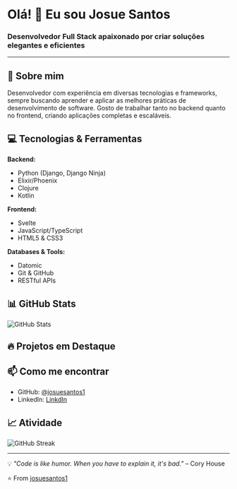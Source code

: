 # Olá! 👋 Eu sou Josue Santos

### Desenvolvedor Full Stack apaixonado por criar soluções elegantes e eficientes

---

## 🚀 Sobre mim

Desenvolvedor com experiência em diversas tecnologias e frameworks, sempre buscando aprender e aplicar as melhores práticas de desenvolvimento de software. Gosto de trabalhar tanto no backend quanto no frontend, criando aplicações completas e escaláveis.

## 💻 Tecnologias & Ferramentas

**Backend:**
- Python (Django, Django Ninja)
- Elixir/Phoenix
- Clojure
- Kotlin

**Frontend:**
- Svelte
- JavaScript/TypeScript
- HTML5 & CSS3

**Databases & Tools:**
- Datomic
- Git & GitHub
- RESTful APIs

## 📊 GitHub Stats

![GitHub Stats](https://github-readme-stats.vercel.app/api?username=josuesantos1&show_icons=true&theme=radical)

## 🔥 Projetos em Destaque

## 📫 Como me encontrar

- GitHub: [@josuesantos1](https://github.com/josuesantos1)
- LinkedIn: [LinkdIn](https://www.linkedin.com/in/jossdev/)

## 📈 Atividade

![GitHub Streak](https://github-readme-streak-stats.herokuapp.com/?user=josuesantos1&theme=radical)

---

💡 *"Code is like humor. When you have to explain it, it's bad."* – Cory House

⭐️ From [josuesantos1](https://github.com/josuesantos1)
